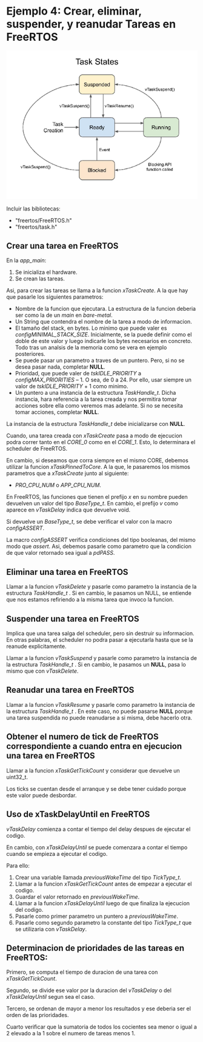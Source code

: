 # Ejemplo 4: Crear, eliminar, suspender, y reanudar Tareas en FreeRTOS

![Tareas](/ej4-tareas/tareas.png "Tareas")

Incluir las bibliotecas:

- "freertos/FreeRTOS.h"
- "freertos/task.h"

## Crear una tarea en FreeRTOS

En la _app_main_:

1. Se inicializa el hardware.
2. Se crean las tareas.

Asi, para crear las tareas se llama a la funcion _xTaskCreate_. A la que hay que pasarle los siguientes parametros:

- Nombre de la funcion que ejecutara. La estructura de la funcion deberia ser como la de un _main_ en _bare-metal_.
- Un String que contendra el nombre de la tarea a modo de informacion.
- El tamaño del stack, en bytes. Lo minimo que puede valer es _configMINIMAL_STACK_SIZE_. Inicialmente, se la puede definir como el doble de este valor y luego indicarle los bytes necesarios en concreto. Todo tras un analsis de la memoria como se vera en ejemplo posteriores.
- Se puede pasar un parametro a traves de un puntero. Pero, si no se desea pasar nada, completar **NULL**.
- Prioridad, que puede valer de _tskIDLE_PRIORITY_ a _configMAX_PRIORITIES_ – 1. O sea, de 0 a 24. Por ello, usar siempre un valor de _tskIDLE_PRIORITY_ + 1 como minimo.
- Un puntero a una instancia de la estructura _TaskHandle_t_. Dicha instancia, hara referencia a la tarea creada y nos permitira tomar acciones sobre ella como veremos mas adelante. Si no se necesita tomar acciones, completar **NULL**.

La instancia de la estructura _TaskHandle_t_ debe inicializarse con **NULL**.

Cuando, una tarea creada con _xTaskCreate_ pasa a modo de ejecucion podra correr tanto en el _CORE_0_ como en el _CORE_1_. Esto, lo determinara el scheduler de FreeRTOS.

En cambio, si deseamos que corra siempre en el mismo CORE, debemos utilizar la funcion _xTaskPinnedToCore_. A la que, le pasaremos los mismos parametros que a _xTaskCreate_ junto al siguiente:

- _PRO_CPU_NUM_ o _APP_CPU_NUM_.

En FreeRTOS, las funciones que tienen el prefijo _x_ en su nombre pueden devuelven un valor del tipo _BaseType_t_. En cambio, el prefijo _v_ como aparece en _vTaskDelay_ indica que devuelve void.

Si devuelve un _BaseType_t_, se debe verificar el valor con la macro _configASSERT_.

La macro _configASSERT_ verifica condiciones del tipo booleanas, del mismo modo que _assert_. Asi, debemos pasarle como parametro que la condicion de que valor retornado sea igual a _pdPASS_.

## Eliminar una tarea en FreeRTOS

Llamar a la funcion _vTaskDelete_ y pasarle como parametro la instancia de la estructura _TaskHandle_t_ . Si en cambio, le pasamos un NULL, se entiende que nos estamos refiriendo a la misma tarea que invoco la funcion.

## Suspender una tarea en FreeRTOS

Implica que una tarea salga del scheduler, pero sin destruir su informacion. En otras palabras, el scheduler no podra pasar a ejecutarla hasta que se la reanude explicitamente.

Llamar a la funcion _vTaskSuspend_ y pasarle como parametro la instancia de la estructura _TaskHandle_t_ . Si en cambio, le pasamos un **NULL**, pasa lo mismo que con _vTaskDelete_.

## Reanudar una tarea en FreeRTOS

Llamar a la funcion _vTaskResume_ y pasarle como parametro la instancia de la estructura _TaskHandle_t_ . En este caso, no puede pasarse **NULL** porque una tarea suspendida no puede reanudarse a si misma, debe hacerlo otra.

## Obtener el numero de tick de FreeRTOS correspondiente a cuando entra en ejecucion una tarea en FreeRTOS

Llamar a la funcion _xTaskGetTickCount_ y considerar que devuelve un uint32_t.

Los ticks se cuentan desde el arranque y se debe tener cuidado porque este valor puede desbordar.

## Uso de xTaskDelayUntil en FreeRTOS

_vTaskDelay_ comienza a contar el tiempo del delay despues de ejecutar el codigo.

En cambio, con _xTaskDelayUntil_ se puede comenzara a contar el tiempo cuando se empieza a ejecutar el codigo.

Para ello:

1. Crear una variable llamada _previousWakeTime_ del tipo _TickType_t_.
2. Llamar a la funcion _xTaskGetTickCount_ antes de empezar a ejecutar el codigo.
3. Guardar el valor retornado en _previousWakeTime_.
4. Llamar a la funcion _xTaskDelayUntil_ luego de que finaliza la ejecucion del codigo.
5. Pasarle como primer parametro un puntero a _previousWakeTime_.
6. Pasarle como segundo parametro la constante del tipo _*TickType_t*_ que se utilizaria con _vTaskDelay_.

## Determinacion de prioridades de las tareas en FreeRTOS:

Primero, se computa el tiempo de duracion de una tarea con _xTaskGetTickCount_.

Segundo, se divide ese valor por la duracion del _vTaskDelay_ o del _xTaskDelayUntil_ segun sea el caso.

Tercero, se ordenan de mayor a menor los resultados y ese deberia ser el orden de las prioridades.

Cuarto verificar que la sumatoria de todos los cocientes sea menor o igual a 2 elevado a la 1 sobre el numero de tareas menos 1.

